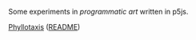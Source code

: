 Some experiments in *programmatic art* written in p5js.

[Phyllotaxis](Phyllotaxis/index.html) ([README](Phyllotaxis/README.md))
